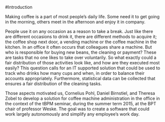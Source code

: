 #Introduction

Making coffee is a part of most people’s daily life. Some need it to get going in the morning, others meet in the afternoon and enjoy it in company.

People use it on any occasion as a reason to take a break. Just like there are different occasions to drink it, there are different methods to acquire it; the coffee shop next door, a vending machine or the coffee machine in the kitchen. In an office it often occurs that colleagues share a machine. But who is responsible for buying new beans, the cleaning or payment? These are tasks that no one likes to take over voluntarily. So what exactly could a fair distribution of those activities look like, and how are they executed most easily? This question calls for an IT supported solution that could be used to track who drinks how many cups and when, in order to balance their accounts appropriately. Furthermore, statistical data can be collected that ensures a fair distribution of the cleaning tasks.

Those aspects motivated us, Cornelius Pohl, Daniel Birnstiel, and Theresa Zobel to develop a solution for coffee machine administration in the office in the context of the tBPM seminar, during the summer term 2015, at the BPT chair of professor Weske. The goal was to create a software that could work largely autonomously and simplify any employee’s work day.
